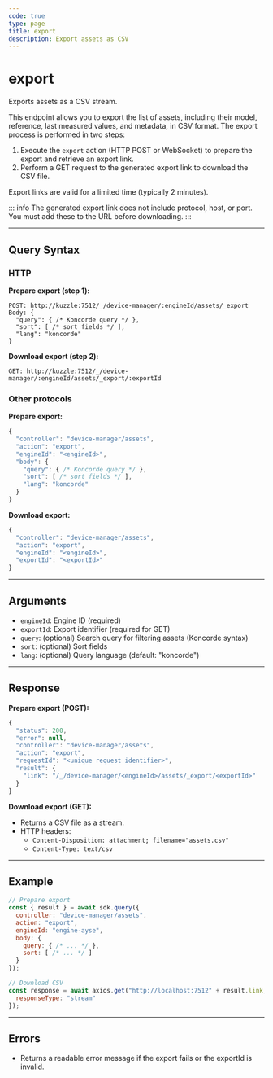 ```yaml
---
code: true
type: page
title: export
description: Export assets as CSV
---
```


# export

Exports assets as a CSV stream.

This endpoint allows you to export the list of assets, including their model, reference, last measured values, and metadata, in CSV format. The export process is performed in two steps:

1. Execute the `export` action (HTTP POST or WebSocket) to prepare the export and retrieve an export link.
2. Perform a GET request to the generated export link to download the CSV file.

Export links are valid for a limited time (typically 2 minutes).

::: info
The generated export link does not include protocol, host, or port. You must add these to the URL before downloading.
:::

---

## Query Syntax

### HTTP

**Prepare export (step 1):**

```http
POST: http://kuzzle:7512/_/device-manager/:engineId/assets/_export
Body: {
  "query": { /* Koncorde query */ },
  "sort": [ /* sort fields */ ],
  "lang": "koncorde"
}
```

**Download export (step 2):**

```http
GET: http://kuzzle:7512/_/device-manager/:engineId/assets/_export/:exportId
```

### Other protocols

**Prepare export:**

```js
{
  "controller": "device-manager/assets",
  "action": "export",
  "engineId": "<engineId>",
  "body": {
    "query": { /* Koncorde query */ },
    "sort": [ /* sort fields */ ],
    "lang": "koncorde"
  }
}
```

**Download export:**

```js
{
  "controller": "device-manager/assets",
  "action": "export",
  "engineId": "<engineId>",
  "exportId": "<exportId>"
}
```

---

## Arguments

- `engineId`: Engine ID (required)
- `exportId`: Export identifier (required for GET)
- `query`: (optional) Search query for filtering assets (Koncorde syntax)
- `sort`: (optional) Sort fields
- `lang`: (optional) Query language (default: "koncorde")

---

## Response

**Prepare export (POST):**

```js
{
  "status": 200,
  "error": null,
  "controller": "device-manager/assets",
  "action": "export",
  "requestId": "<unique request identifier>",
  "result": {
    "link": "/_/device-manager/<engineId>/assets/_export/<exportId>"
  }
}
```

**Download export (GET):**

- Returns a CSV file as a stream.
- HTTP headers:
  - `Content-Disposition: attachment; filename="assets.csv"`
  - `Content-Type: text/csv`

---

## Example

```js
// Prepare export
const { result } = await sdk.query({
  controller: "device-manager/assets",
  action: "export",
  engineId: "engine-ayse",
  body: {
    query: { /* ... */ },
    sort: [ /* ... */ ]
  }
});

// Download CSV
const response = await axios.get("http://localhost:7512" + result.link, {
  responseType: "stream"
});
```

---

## Errors

- Returns a readable error message if the export fails or the exportId is invalid.